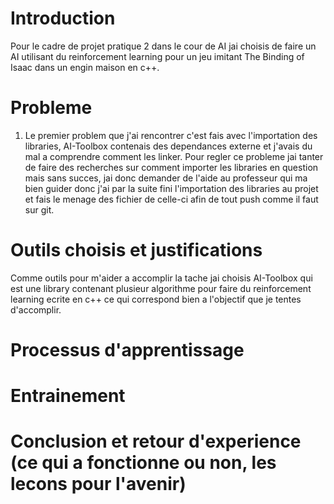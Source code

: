 # Introduction
Pour le cadre de projet pratique 2 dans le cour de AI jai choisis de faire un AI utilisant du reinforcement learning
pour un jeu imitant The Binding of Isaac dans un engin maison en c++. 

# Probleme
1. Le premier problem que j'ai rencontrer c'est fais avec l'importation des libraries, AI-Toolbox contenais des
dependances externe et j'avais du mal a comprendre comment les linker. Pour regler ce probleme jai tanter de faire des recherches
sur comment importer les libraries en question mais sans succes, jai donc demander de l'aide au professeur qui ma bien guider donc
j'ai par la suite fini l'importation des libraries au projet et fais le menage des fichier de celle-ci afin de tout push comme
il faut sur git.

# Outils choisis et justifications
Comme outils pour m'aider a accomplir la tache jai choisis AI-Toolbox qui est une library contenant plusieur algorithme 
pour faire du reinforcement learning ecrite en c++ ce qui correspond bien a l'objectif que je tentes d'accomplir.

# Processus d'apprentissage

# Entrainement

# Conclusion et retour d'experience (ce qui a fonctionne ou non, les lecons pour l'avenir)